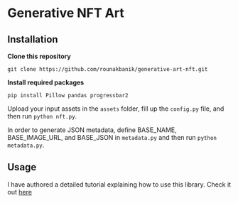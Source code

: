 # Generative NFT Art

## Installation

**Clone this repository**

```git clone https://github.com/rounakbanik/generative-art-nft.git```

**Install required packages**

```pip install Pillow pandas progressbar2```

Upload your input assets in the `assets` folder, fill up the `config.py` file, and then run `python nft.py`.

In order to generate JSON metadata, define BASE_NAME, BASE_IMAGE_URL, and BASE_JSON in `metadata.py` and then run `python metadata.py`.

## Usage

I have authored a detailed tutorial explaining how to use this library. Check it out [here](https://medium.com/scrappy-squirrels/tutorial-create-generative-nft-art-with-rarities-8ee6ce843133)

